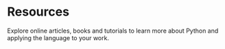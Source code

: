 # Resources 
Explore online articles, books and tutorials to learn more about Python and applying the language to your work.
